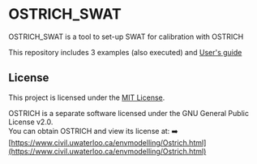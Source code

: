# OSTRICH_SWAT
OSTRICH_SWAT is a tool to set-up SWAT for calibration with OSTRICH

This repository includes 3 examples (also executed) and [User's guide](GuiaUsuario.pdf)

## License

This project is licensed under the [MIT License](LICENSE).

OSTRICH is a separate software licensed under the GNU General Public License v2.0.  
You can obtain OSTRICH and view its license at:
➡️ [https://www.civil.uwaterloo.ca/envmodelling/Ostrich.html](https://www.civil.uwaterloo.ca/envmodelling/Ostrich.html)
